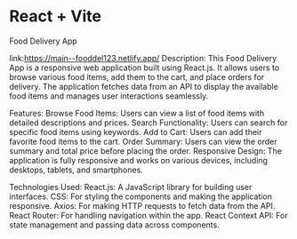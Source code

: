 # React + Vite
Food Delivery App

link:https://main--fooddel123.netlify.app/
Description:
This Food Delivery App is a responsive web application built using React.js. It allows users to browse various food items, add them to the cart, and place orders for delivery. The application fetches data from an API to display the available food items and manages user interactions seamlessly.

Features:
Browse Food Items: Users can view a list of food items with detailed descriptions and prices.
Search Functionality: Users can search for specific food items using keywords.
Add to Cart: Users can add their favorite food items to the cart.
Order Summary: Users can view the order summary and total price before placing the order.
Responsive Design: The application is fully responsive and works on various devices, including desktops, tablets, and smartphones.

Technologies Used:
React.js: A JavaScript library for building user interfaces.
CSS: For styling the components and making the application responsive.
Axios: For making HTTP requests to fetch data from the API.
React Router: For handling navigation within the app.
React Context API: For state management and passing data across components.
 
 
